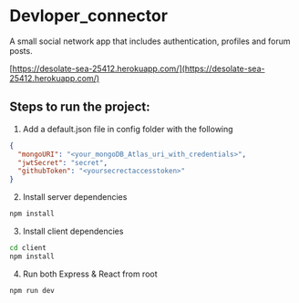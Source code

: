 # Devloper_connector
A small social network app that includes authentication, profiles and forum posts.

[https://desolate-sea-25412.herokuapp.com/](https://desolate-sea-25412.herokuapp.com/)


## Steps to run the project:

1. Add a default.json file in config folder with the following
```json
{
  "mongoURI": "<your_mongoDB_Atlas_uri_with_credentials>",
  "jwtSecret": "secret",
  "githubToken": "<yoursecrectaccesstoken>"
}
```

2. Install server dependencies

```bash
npm install
```

3. Install client dependencies

```bash
cd client
npm install
```
4. Run both Express & React from root

```bash
npm run dev
```
